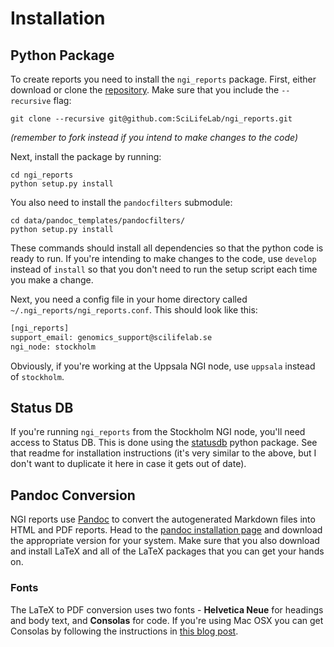# Installation

## Python Package
To create reports you need to install the `ngi_reports` package.
First, either download or clone the [repository](https://github.com/SciLifeLab/ngi_reports).
Make sure that you include the `--recursive` flag:

```
git clone --recursive git@github.com:SciLifeLab/ngi_reports.git
```
_(remember to fork instead if you intend to make changes to the code)_

Next, install the package by running:

```
cd ngi_reports
python setup.py install
```

You also need to install the `pandocfilters` submodule:

```
cd data/pandoc_templates/pandocfilters/
python setup.py install
```

These commands should install all dependencies so that the python code is ready to run.
If you're intending to make changes to the code, use `develop` instead of `install`
so that you don't need to run the setup script each time you make a change.

Next, you need a config file in your home directory called
`~/.ngi_reports/ngi_reports.conf`. This should look like this:

```bash
[ngi_reports]
support_email: genomics_support@scilifelab.se
ngi_node: stockholm
```

Obviously, if you're working at the Uppsala NGI node, use `uppsala` instead
of `stockholm`.

## Status DB
If you're running `ngi_reports` from the Stockholm NGI node, you'll need access
to Status DB. This is done using the [statusdb](https://github.com/SciLifeLab/statusdb)
python package. See that readme for installation instructions (it's very similar to the
above, but I don't want to duplicate it here in case it gets out of date).

## Pandoc Conversion
NGI reports use [Pandoc](http://johnmacfarlane.net/pandoc/)
to convert the autogenerated Markdown files into HTML and PDF reports.
Head to the [pandoc installation page](http://johnmacfarlane.net/pandoc/installing.html)
and download the appropriate version for your system. Make sure that you also
download and install LaTeX and all of the LaTeX packages that you can get your
hands on.

### Fonts
The LaTeX to PDF conversion uses two fonts - **Helvetica Neue** for headings
and body text, and **Consolas** for code. If you're using Mac OSX you can get
Consolas by following the instructions in
[this blog post](http://zjhzxhz.com/2014/01/install-microsofts-consolas-font-on-mac-os-x/).